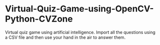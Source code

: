 # Virtual-Quiz-Game-using-OpenCV-Python-CVZone
Virtual quiz game using artificial intelligence. Import all the questions using a CSV file and then use your hand in the air to answer them.
